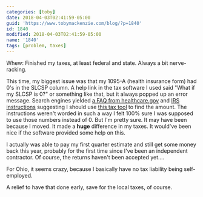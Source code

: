 ```yaml
---
categories: [toby]
date: 2018-04-03T02:41:59-05:00
guid: 'https://www.tobymackenzie.com/blog/?p=1840'
id: 1840
modified: 2018-04-03T02:41:59-05:00
name: '1840'
tags: [problem, taxes]
---
```


Whew: Finished my taxes, at least federal and state.<!--more-->  Always a bit nerve-racking.

This time, my biggest issue was that my 1095-A (health insurance form) had 0's in the SLCSP column.  A help link in the tax software I used said "What if my SLCSP is 0?" or something like that, but it always popped up an error message.  Search engines yielded [a FAQ from healthcare.gov](https://www.healthcare.gov/tax-form-1095/#slcsp) and [IRS instructions](https://www.irs.gov/instructions/i8962#idm140719955925568) suggesting I should use [this tax tool](https://www.healthcare.gov/tax-tool/) to find the amount.  The instructions weren't worded in such a way I felt 100% sure I was supposed to use those numbers instead of 0.  But I'm pretty sure.  It may have been because I moved.  It made a **huge** difference in my taxes.  It would've been nice if the software provided some help on this.

I actually was able to pay my first quarter estimate and still get some money back this year, probably for the first time since I've been an independent contractor.  Of course, the returns haven't been accepted yet….

For Ohio, it seems crazy, because I basically have no tax liability being self-employed.

A relief to have that done early, save for the local taxes, of course.
